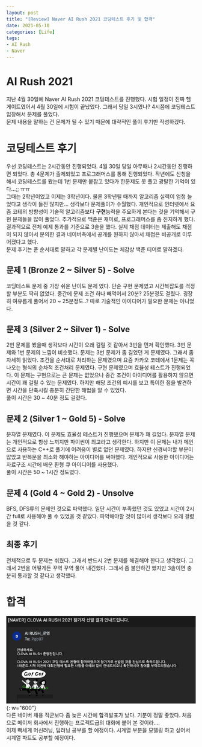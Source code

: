 ```yaml
---
layout: post
title: "[Review] Naver AI Rush 2021 코딩테스트 후기 및 합격"
date: 2021-05-10
categories: [Life]
tags:
- AI Rush
- Naver
---
```

 

# AI Rush 2021
지난 4월 30일에 Naver AI Rush 2021 코딩테스트를 진행했다. 시험 일정이 진짜 헬게이트였어서 4월 30일에 시험이 끝났었다. 그래서 당일 3시였나? 4시쯤에 코딩테스트 입장해서 문제를 풀었다.  
문제 내용을 말하는 건 문제가 될 수 있기 때문에 대략적인 풀이 후기만 작성하겠다.

# 코딩테스트 후기
우선 코딩테스트는 2시간동안 진행되었다. 4월 30일 당일 아무때나 2시간동안 진행하면 되었다. 총 4문제가 출제되었고 프로그래머스를 통해 진행되었다. 작년에도 신청을 해서 코딩테스트를 봤는데 1번 문제만 붙잡고 있다가 한문제도 못 풀고 광탈한 기억이 있다...;; ㅠㅠ  
그때는 2학년이었고 이제는 3학년이다. 물론 3학년될 때까지 알고리즘 실력이 엄청 늘었다고 생각이 들진 않지만... 생각보다 문제풀이가 수월했다. 개인적으로 인터넷에서 요즘 코테의 방향성이 기술적 알고리즘보다 **구현**능력을 주요하게 본다는 것을 기억해서 구현 문제들을 많이 풀었다. 추가적으로 백준은 재미로, 프로그래머스를 좀 진지하게 했다.  
결과적으로 전체 예제 통과를 기준으로 3솔을 했다. 실제 채점 데이터는 제출해도 채점이 되지 않아서 문의한 결과 네이버측에서 공개를 원하지 않아서 채점은 비공개로 이루어졌다고 했다.  
문제 후기는 푼 순서대로 말하고 각 문제별 난이도는 체감상 백준 티어로 말하겠다.  

## 문제 1 (Bronze 2 ~ Silver 5) - Solve
코딩테스트 문제 중 가장 쉬운 난이도 문제 였다. 단순 구현 문제였고 시간복잡도를 걱정할 부분도 딱히 없었다. 중간에 문제 조건 하나 빼먹어서 20분? 25분정도 걸렸다. 굉장히 여유롭게 풀어서 20 ~ 25분정도..? 따로 기술적인 아이디어가 필요한 문제는 아니었다.  

## 문제 3 (Silver 2 ~ Silver 1) - Solve
2번 문제를 봤을때 생각보다 시간이 오래 걸릴 것 같아서 3번을 먼저 확인했다. 3번 문제와 1번 문제의 느낌이 비슷했다. 문제는 3번 문제가 좀 길었던 게 문제였다. 그래서 좀 자세히 읽었다. 조건을 순서대로 처리하는 문제였으며 요즘 카카오 코테에서 1문제는 꼭 나오는 형식의 순차적 조건처리 문제였다. 구현 문제였으며 효율성 테스트가 진행되었다. 이 문제는 구현으로는 큰 문제는 없었으나 중간 조건이 아이디어를 활용하지 않으면 시간이 꽤 걸릴 수 있는 문제였다. 하지만 해당 조건의 예시를 보고 특이한 점을 발견하면 시간을 단축시킬 충분히 간단한 해법을 알 수 있었다.  
풀이 시간은 30 ~ 40분 정도 걸렸다.

## 문제 2 (Silver 1 ~ Gold 5) - Solve
문자열 문제였다. 이 문제도 효율성 테스트가 진행됐으며 문제가 꽤 길었다. 문자열 문제는 개인적으로 항상 느끼지만 파이썬이 최고라고 생각한다. 하지만 이 문제는 내가 메인으로 사용하는 C++로 풀기에 어려움이 별로 없던 문제였다. 하지만 신경써야할 부분이 많았고 반복문을 최소화 해야하는 아이디어를 써야했다. 개인적으로 사용한 아이디어는 자료구조 시간에 배운 환형 큐 아이디어를 사용했다.  
풀이 시간은 50 ~ 1시간 정도였다.

## 문제 4 (Gold 4 ~ Gold 2) - Unsolve
BFS, DFS류의 문제인 것으로 파악했다. 일단 시간이 부족했던 것도 있었고 시간이 2시간 full로 사용해야 풀 수 있었을 것 같았다. 파악해야할 것이 많아서 생각보다 오래 걸렸을 것 같다.

## 최종 후기
전체적으로 두 문제는 쉬웠다. 그래서 반드시 2번 문제를 해결해야 한다고 생각했다. 그래서 2번을 어떻게든 꾸역 꾸역 풀어 내긴했다. 그래서 좀 불안하긴 했지만 3솔이면 충분히 통과할 것 같다고 생각했다.

# 합격
![](/image/Life/passmail.png){: w="600"}  
다른 네이버 채용 직군보다 좀 늦은 시간에 합격발표가 났다. 기분이 정말 좋았다. 처음으로 메이저 회사에서 진행하는 프로젝트급의 대회에 붙어 본 것이라....  
이제 빡세게 머신러닝, 딥러닝 공부를 할 예정이다. 시계열 부분을 모델링 하고 싶어서 시계열 파트도 공부할 예정이다.
